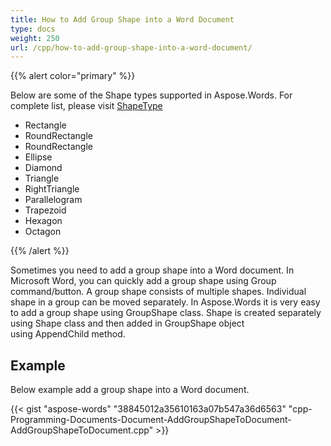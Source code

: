 ```yaml
---
title: How to Add Group Shape into a Word Document
type: docs
weight: 250
url: /cpp/how-to-add-group-shape-into-a-word-document/
---
```


{{% alert color="primary" %}} 

Below are some of the Shape types supported in Aspose.Words. For complete list, please visit [ShapeType](http://www.aspose.com/docs/display/wordsnet/Aspose.Words.Drawing.ShapeType+Enumeration)

- Rectangle
- RoundRectangle
- RoundRectangle
- Ellipse
- Diamond
- Triangle
- RightTriangle
- Parallelogram
- Trapezoid
- Hexagon
- Octagon

{{% /alert %}} 

Sometimes you need to add a group shape into a Word document. In Microsoft Word, you can quickly add a group shape using Group command/button. A group shape consists of multiple shapes. Individual shape in a group can be moved separately. In Aspose.Words it is very easy to add a group shape using GroupShape class. Shape is created separately using Shape class and then added in GroupShape object using AppendChild method.
## **Example**
Below example add a group shape into a Word document.

{{< gist "aspose-words" "38845012a35610163a07b547a36d6563" "cpp-Programming-Documents-Document-AddGroupShapeToDocument-AddGroupShapeToDocument.cpp" >}}
